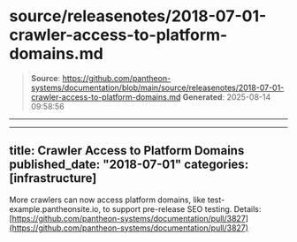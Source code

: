 # source/releasenotes/2018-07-01-crawler-access-to-platform-domains.md

> **Source**: https://github.com/pantheon-systems/documentation/blob/main/source/releasenotes/2018-07-01-crawler-access-to-platform-domains.md
> **Generated**: 2025-08-14 09:58:56

---

---
title: Crawler Access to Platform Domains
published_date: "2018-07-01"
categories: [infrastructure]
---
More crawlers can now access platform domains, like test-example.pantheonsite.io, to support pre-release SEO testing. Details: [https://github.com/pantheon-systems/documentation/pull/3827](https://github.com/pantheon-systems/documentation/pull/3827)
